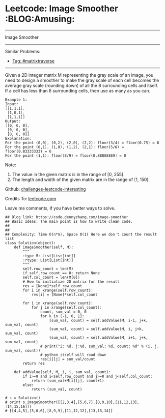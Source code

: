 # Leetcode: Image Smoother     :BLOG:Amusing:


---

Image Smoother  

---

Similar Problems:  
-   [Tag: #matrixtraverse](https://code.dennyzhang.com/tag/matrixtraverse)

---

Given a 2D integer matrix M representing the gray scale of an image, you need to design a smoother to make the gray scale of each cell becomes the average gray scale (rounding down) of all the 8 surrounding cells and itself. If a cell has less than 8 surrounding cells, then use as many as you can.  

    Example 1:
    Input:
    [[1,1,1],
     [1,0,1],
     [1,1,1]]
    Output:
    [[0, 0, 0],
     [0, 0, 0],
     [0, 0, 0]]
    Explanation:
    For the point (0,0), (0,2), (2,0), (2,2): floor(3/4) = floor(0.75) = 0
    For the point (0,1), (1,0), (1,2), (2,1): floor(5/6) = floor(0.83333333) = 0
    For the point (1,1): floor(8/9) = floor(0.88888889) = 0

Note:  
1.  The value in the given matrix is in the range of [0, 255].
2.  The length and width of the given matrix are in the range of [1, 150].

Github: [challenges-leetcode-interesting](https://github.com/DennyZhang/challenges-leetcode-interesting/tree/master/image-smoother)  

Credits To: [leetcode.com](https://leetcode.com/problems/image-smoother/description/)  

Leave me comments, if you have better ways to solve.  

    ## Blog link: https://code.dennyzhang.com/image-smoother
    ## Basic Ideas: The main point is how to write clean code.
    ##
    ##
    ## Complexity: Time O(n*m), Space O(1) Here we don't count the result list
    class Solution(object):
        def imageSmoother(self, M):
            """
            :type M: List[List[int]]
            :rtype: List[List[int]]
            """
            self.row_count = len(M)
            if self.row_count == 0: return None
            self.col_count = len(M[0])
            # How to initialize 2D matrix for the result
            res = [None]*self.row_count
            for i in xrange(self.row_count):
                res[i] = [None]*self.col_count
    
            for i in xrange(self.row_count):
                for j in xrange(self.col_count):
                    count, sum_val = 0, 0
                    for k in [-1, 0, 1]:
                        (sum_val, count) = self.addValue(M, i-1, j+k, sum_val, count)
                        (sum_val, count) = self.addValue(M, i, j+k, sum_val, count)
                        (sum_val, count) = self.addValue(M, i+1, j+k, sum_val, count)
                    # print("i: %d, j:%d, sum_val: %d, count: %d" % (i, j, sum_val, count))
                    # python itself will roud down
                    res[i][j] = sum_val/count
            return res
    
        def addValue(self, M, i, j, sum_val, count):
            if i>=0 and i<self.row_count and j>=0 and j<self.col_count:
                return (sum_val+M[i][j], count+1)
            else:
                return (sum_val, count)
    
    # s = Solution()
    # print s.imageSmoother([[2,3,4],[5,6,7],[8,9,10],[11,12,13],[14,15,16]])
    # [[4,4,5],[5,6,6],[8,9,9],[11,12,12],[13,13,14]]